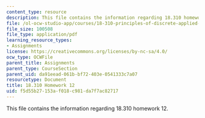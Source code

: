 ```yaml
---
content_type: resource
description: This file contains the information regarding 18.310 homework 12.
file: /ol-ocw-studio-app/courses/18-310-principles-of-discrete-applied-mathematics-fall-2013/f5d55b27153af018c981da7f7ac82717_MIT18_310F13_Homework12.pdf
file_size: 100508
file_type: application/pdf
learning_resource_types:
- Assignments
license: https://creativecommons.org/licenses/by-nc-sa/4.0/
ocw_type: OCWFile
parent_title: Assignments
parent_type: CourseSection
parent_uid: da91eead-061b-bf72-403e-0541333c7a07
resourcetype: Document
title: 18.310 Homework 12
uid: f5d55b27-153a-f018-c981-da7f7ac82717
---
```

This file contains the information regarding 18.310 homework 12.